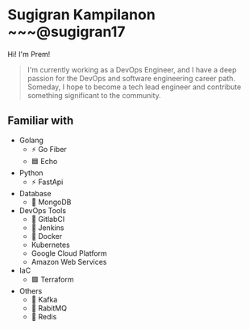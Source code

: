 # Sugigran Kampilanon ~~~@sugigran17
Hi! I'm Prem!

> I'm currently working as a DevOps Engineer, and I have a deep passion for the DevOps and software engineering career path. Someday, I hope to become a tech lead engineer and contribute something significant to the community.

## Familiar with
- Golang
  - ⚡ Go Fiber
  - 🟦 Echo
- Python
  - ⚡ FastApi
- Database
  - 🍃 MongoDB
- DevOps Tools
  - 🦊 GitlabCI
  - 🤵 Jenkins
  - 🐳 Docker
  - Kubernetes
  - Google Cloud Platform
  - Amazon Web Services
- IaC
  - 🟪 Terraform
- Others
  - 📨 Kafka
  - 📩 RabitMQ
  - 🔴 Redis
<!---
sugigran17/sugigran17 is a ✨ special ✨ repository because its `README.md` (this file) appears on your GitHub profile.
You can click the Preview link to take a look at your changes.
--->
